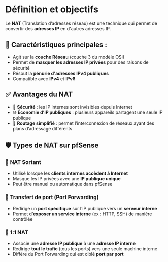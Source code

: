 # **Définition et objectifs**

Le **NAT** (Translation d’adresses réseau) est une technique qui permet de convertir des **adresses IP** en d'autres adresses IP.



## 📍 **Caractéristiques principales** :

- Agit sur la **couche Réseau** (couche 3 du modèle OSI)
- Permet de **masquer les adresses IP privées** pour des raisons de sécurité
- Résout la **pénurie d'adresses IPv4 publiques**
- Compatible avec **IPv4** et **IPv6**



## ✅ **Avantages du NAT**

- 🔐 **Sécurité** : les IP internes sont invisibles depuis Internet
- 🌐 **Économie d’IP publiques** : plusieurs appareils partagent une seule IP publique
- 🔄 **Routage simplifié** : permet l’interconnexion de réseaux ayant des plans d’adressage différents



## 🛡️ **Types de NAT sur pfSense**

### 🔁 **NAT Sortant**

- Utilisé lorsque les **clients internes accèdent à Internet**
- Masque les IP privées avec une **IP publique unique**
- Peut être manuel ou automatique dans pfSense

### 📨 **Transfert de port (Port Forwarding)**

- Redirige un **port spécifique** sur l’IP publique vers un **serveur interne**
- Permet d’**exposer un service interne** (ex : HTTP, SSH) de manière contrôlée

### 🔄 **1:1 NAT**

- Associe une **adresse IP publique** à une **adresse IP interne**
- Redirige **tout le trafic** (tous les ports) vers une seule machine interne
- Diffère du Port Forwarding qui est ciblé **port par port**
